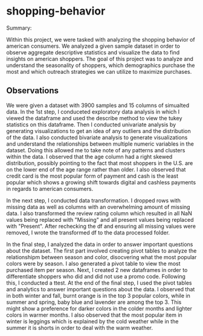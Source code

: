 # shopping-behavior
Summary:

Within this project, we were tasked with analyzing the shopping behavior of american consumers. We analyzed a given sample dataset in order to observe aggregate descriptive statistics and visualize the data to find insights on american shoppers. The goal of this project was to analyze and understand the seasonality of shoppers, which demographics purchase the most and which outreach strategies we can utilize to maximize purchases.

## Observations 
We were given a dataset with 3900 samples and 15 columns of simualted data. In the 1st step, I conduceted exploratory data analysis in which I viewed the dataframe and used the describe method to view the tukey statistics on this dataframe. Then I conducted univariate analysis by generating visualizations to get an idea of any outliers and the distribution of the data. I also conducted bivariate analysis to generate visualizations and understand the relationships between multiple numeric variables in the dataset. Doing this allowed me to take note of any patterns and clusters within the data. I observed that the age column had a right skewed distribution, possibly pointing to the fact that most shoppers in the U.S. are on the lower end of the age range rather than older. I also observed that credit card is the most popular form of payment and cash is the least popular which shows a growing shift towards digital and cashless payments in regards to american consumers.

In the next step, I conducted data transformation. I dropped rows with missing data as well as columns with an overwhelming amount of missing data. I also transformed the review rating column which resulted in all NaN values being replaced with "Missing" and all present values being replaced with "Present". After rechecking the df and ensuring all missing values were removed, I wrote the transformed df to the data processed folder.

In the final step, I analyzed the data in order to answer important questions about the dataset. The first part involved creating pivot tables to analyze the relationshipm between season and color, disocvering what the most popular colors were by season. I also generated a pivot table to view the most purchased item per season. Next, I created 2 new dataframes in order to differentiate shoppers who did and did not use a promo code. Following this, I conducted a ttest. At the end of the final step, I used the pivot tables and analytics to answer important questions about the data. I observed that in both winter and fall, burnt orange is in the top 3 popular colors, while in summer and spring, baby blue and lavender are among the top 3. This might show a preference for darker colors in the colder months and lighter colors in warmer months. I also observed that the most popular item in winter is leggings which is explained by the cold weather while in the summer it is shorts in  order to deal with the warm weather.
